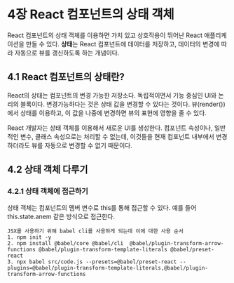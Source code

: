 # 4장 React 컴포넌트의 상태 객체

React 컴포넌트의 상태 객체를 이용하면 가치 있고 상호작용이 뛰어난 React 애플리케이션을 만들 수 있다. **상태**는 React 컴포넌트에 데이터를 저장하고, 데이터의 변경에 따라 자동으로 뷰를 갱신하도록 하는 개념이다.

## 4.1 React 컴포넌트의 상태란?

React의 상태는 컴포넌트의 변경 가능한 저장소다. 독립적이면서 기능 중심인 UI와 논리의 블록이다. 변경가능하다는 것은 상태 값을 변경할 수 있다는 것이다. 뷰(render())에서 상태를 이용하고, 이 값을 나중에 변경하면 뷰의 표현에 영향을 줄 수 있다. 

React 개발자는 상태 객체를 이용해서 새로운 UI를 생성한다. 컴포넌트 속성이나, 일반적인 변수, 클래스 속성으로는 처리할 수 없는데, 이것들을 현재 컴포넌트 내부에서 변경하더라도 뷰를 자동으로 변경할 수 없기 때문이다. 

## 4.2 상태 객체 다루기 

### 4.2.1 상태 객체에 접근하기

상태 객체는 컴포넌트의 멤버 변수로 this를 통해 접근할 수 있다. 예를 들어 this.state.anem 같은 방식으로 접근한다. 

```
JSX를 사용하기 위해 babel cli를 사용하게 되는데 이에 대한 사용 순서
1. npm init -y
2. npm install @babel/core @babel/cli  @babel/plugin-transform-arrow-functions @babel/plugin-transform-template-literals @babel/preset-react
3. npx babel src/code.js --presets=@babel/preset-react --plugins=@babel/plugin-transform-template-literals,@babel/plugin-transform-arrow-functions
```
